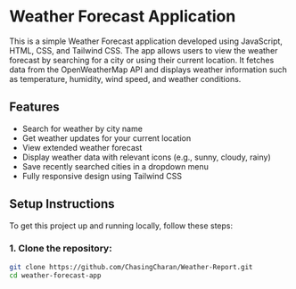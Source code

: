 # Weather Forecast Application

This is a simple Weather Forecast application developed using JavaScript, HTML, CSS, and Tailwind CSS. The app allows users to view the weather forecast by searching for a city or using their current location. It fetches data from the OpenWeatherMap API and displays weather information such as temperature, humidity, wind speed, and weather conditions.

## Features

- Search for weather by city name
- Get weather updates for your current location
- View extended weather forecast
- Display weather data with relevant icons (e.g., sunny, cloudy, rainy)
- Save recently searched cities in a dropdown menu
- Fully responsive design using Tailwind CSS

## Setup Instructions

To get this project up and running locally, follow these steps:

### 1. Clone the repository:

```bash
git clone https://github.com/ChasingCharan/Weather-Report.git
cd weather-forecast-app
